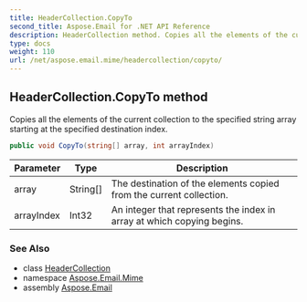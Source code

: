 ```yaml
---
title: HeaderCollection.CopyTo
second_title: Aspose.Email for .NET API Reference
description: HeaderCollection method. Copies all the elements of the current collection to the specified string array starting at the specified destination index
type: docs
weight: 110
url: /net/aspose.email.mime/headercollection/copyto/
---
```

## HeaderCollection.CopyTo method

Copies all the elements of the current collection to the specified string array starting at the specified destination index.

```csharp
public void CopyTo(string[] array, int arrayIndex)
```

| Parameter | Type | Description |
| --- | --- | --- |
| array | String[] | The destination of the elements copied from the current collection. |
| arrayIndex | Int32 | An integer that represents the index in array at which copying begins. |

### See Also

* class [HeaderCollection](../)
* namespace [Aspose.Email.Mime](../../headercollection/)
* assembly [Aspose.Email](../../../)


